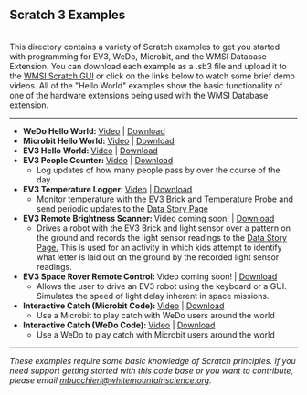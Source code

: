 <h2>Scratch 3 Examples</h2>
<br />
This directory contains a variety of Scratch examples to get you started with programming for EV3, WeDo, Microbit, and the WMSI Database Extension. You can download each example as a .sb3 file and upload it to the <a href="https://wmsi.github.io/scratch-gui">WMSI Scratch GUI</a> or click on the links below to watch some brief demo videos. All of the "Hello World" examples show the basic functionality of one of the hardware extensions being used with the WMSI Database extension.
<br />
<hr>

<ul>
	<li><b>WeDo Hello World: </b>
		<a href="https://drive.google.com/open?id=1rvEnJ7mbZBfOPXvjD73pI6R2JF2DdwXe">Video</a> | 
		<a href="https://github.com/wmsi/scratch-dev/raw/master/scratch3-examples/wedo/WeDo-DB-HelloWorld.sb3">Download</a>
	</li>
	<li><b>Microbit Hello World: </b>
		<a href="https://drive.google.com/open?id=1u8n1VvAHX5lODiKigd72jPljJ7F_cADP">Video</a> |
		<a href="https://github.com/wmsi/scratch-dev/raw/master/scratch3-examples/microbit/Microbit-DB-HelloWorld.sb3">Download</a>
	</li>
	<li><b>EV3 Hello World: </b>
		<a href="https://drive.google.com/open?id=1mk1PshRdG052B9Nc0s9-dncjk7e4H6AV">Video</a> | 
		<a href="https://github.com/wmsi/scratch-dev/raw/master/scratch3-examples/EV3/EV3-DB-HelloWorld.sb3">Download</a>
	</li>
	<li><b>EV3 People Counter: </b>
		<a href="https://drive.google.com/open?id=1TznmQSv8MNg9oLu99sPs0XT0MPOyAtGp">Video</a> | 
		<a href="https://github.com/wmsi/scratch-dev/raw/master/scratch3-examples/EV3/People_Counter_1hr_window.sb3">Download</a>
		<ul><li>Log updates of how many people pass by over the course of the day.</li></ul>
	</li>
	<li><b>EV3 Temperature Logger: </b>
		<a href="https://drive.google.com/open?id=1BsJUAvr5b78qWsO8HcWCNOpiw5ItjiXX">Video</a> | 
		<a href="https://github.com/wmsi/scratch-dev/raw/master/scratch3-examples/EV3/EV3-Temp-Logger.sb3">Download</a>
		<ul><li>Monitor temperature with the EV3 Brick and Temperature Probe and send periodic updates to the <a href="https://wmsinh.org/data-story">Data Story Page</a></li></ul>
	</li>
	<li><b>EV3 Remote Brightness Scanner: </b>
        Video coming soon! | 
		<a href="https://github.com/wmsi/scratch-dev/raw/master/scratch3-examples/EV3/EV3-Remote-Brightness-Scanner.sb3">Download</a>
		<ul><li>Drives a robot with the EV3 Brick and light sensor over a pattern on the ground and records the light sensor readings to the <a href="https://wmsinh.org/data-story">Data Story Page.</a> This is used for an activity in which kids attempt to identify what letter is laid out on the ground by the recorded light sensor readings.</li></ul>
	</li>
	<li><b>EV3 Space Rover Remote Control: </b>
        Video coming soon! | 
		<a href="https://github.com/wmsi/scratch-dev/raw/master/scratch3-examples/EV3/EV3-Space-Rover-Remote-Control.sb3">Download</a>
		<ul><li>Allows the user to drive an EV3 robot using the keyboard or a GUI. Simulates the speed of light delay inherent in space missions.</li></ul>
	</li>
	<li><b>Interactive Catch (Microbit Code): </b>
		<a href="https://drive.google.com/open?id=1mGh3LFCBlJ-pzV2seY2AivGuKedNfKdw">Video</a> | 
		<a href="https://github.com/wmsi/scratch-dev/raw/master/scratch3-examples/microbit/Microbit-WeDo_remote_catch.sb3">Download</a>
		<ul><li>Use a Microbit to play catch with WeDo users around the world</li></ul>
	</li>
	<li><b>Interactive Catch (WeDo Code): </b>
		<a href="https://drive.google.com/open?id=12bFYfpHJMOuh0DFtRqdDwJwGm61ocmMC">Video</a> | 
		<a href="https://github.com/wmsi/scratch-dev/raw/master/scratch3-examples/wedo/WeDo-Microbit_remote_catch.sb3">Download</a>
		<ul><li>Use a WeDo to play catch with Microbit users around the world</li></ul>
	</li>
</ul>
<hr>

<i>These examples require some basic knowledge of Scratch principles. If you need support getting started with this code base or you want to contribute, please email mbucchieri@whitemountainscience.org.</i>

